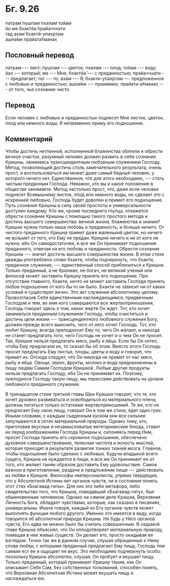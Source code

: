 # Бг. 9.26
патрам̇ пушпам̇ пхалам̇ тойам̇<br/>
йо ме бхактйа̄ прайаччхати<br/>
тад ахам̇ бхактй-упахр̣там<br/>
аш́на̄ми прайата̄тманах̣
## Пословный перевод

патрам --- лист; пушпам --- цветок; пхалам --- плод; тойам --- воду; йах̣
--- который; ме --- Мне; бхактйа̄ --- с преданностью; прайаччхати ---
предлагает; тат --- то; ахам --- Я; бхакти-упахр̣там --- предложенное с
любовью и преданностью; аш́на̄ми --- принимаю; прайата-а̄тманах̣ --- от
того, чье сознание чисто.

## Перевод

Если человек с любовью и преданностью поднесет Мне листок, цветок, плод
или немного воды, Я непременно приму его подношение.

## Комментарий

Чтобы достичь нетленной, исполненной блаженства обители и обрести вечное
счастье, разумный человек должен развить в себе сознание Кришны,
занимаясь трансцендентным любовным служением Господу. Метод, позволяющий
достичь столь замечательного результата, очень прост, и воспользоваться
им может даже самый бедный человек, у которого ничего нет. Единственное,
что для этого необходимо, --- стать чистым преданным Господа. Неважно,
кто вы и какое положение в обществе занимаете. Метод настолько прост,
что, даже если человек поднесет Всевышнему листок, плод или немного
воды, но сделает это с искренней любовью, Господь будет доволен и примет
его подношение. Путь сознания Кришны в силу своей простоты и
универсальности доступен каждому. Кто же, кроме последнего глупца,
откажется обрести сознание Кришны с помощью такого простого метода и
достичь высшего совершенства: вечной жизни, блаженства и знания? Кришне
нужна только наша любовь и преданность, и больше ничего. От чистого
преданного Кришна примет даже маленький цветок, но ничего не возьмет от
того, кто Ему не предан. Кришне ничего и ни от кого не нужно, ибо Он
самодостаточен, и все же Он принимает подношения преданного, отвечая на
его любовь и преданность. Обрести сознание Кришны --- значит достичь
высшего совершенства жизни. В этом стихе дважды употреблено слово
бхакти, чтобы подчеркнуть, что бхакти, преданное служение, ---
единственный способ приблизиться к Кришне. Только преданный, а не
брахман, не богач, не великий ученый или философ может заставить Кришну
принять его подношение. При отсутствии главного, бхакти, ничто не может
заставить Господа принять любое подношение от кого бы то ни было. Бхакти
не зависит ни от каких условий и существует вечно. Это акт служения
абсолютному целому. Провозгласив Себя единственным наслаждающимся,
предвечным Господом и тем, во имя кого совершаются все жертвоприношения,
Господь говорит здесь о том, каких жертв Он ждет. Тот, кто хочет
заниматься преданным служением Господу, чтобы очиститься и достичь цели
жизни --- трансцендентного любовного служения Богу, должен прежде всего
выяснить, чего от него хочет Господь. Тот, кто любит Кришну, всегда
преподносит Ему то, чего Он желает, и никогда не станет предлагать того,
чего Господь не хочет и о чем Он не просит. Так, Кришне нельзя
предлагать мясо, рыбу и яйца. Если бы Он хотел, чтобы Ему предлагали их,
то сказал бы об этом. Вместо этого Господь просит предлагать Ему листья,
плоды, цветы и воду и говорит, что примет их. Отсюда следует, что Он
никогда не примет от нас мясо, рыбу и яйца. Овощи, зерно, фрукты, молоко
и вода предназначены в пищу людям Самим Господом Кришной. Любые другие
продукты нельзя предлагать Господу, ибо Он не принимает их. Поэтому,
преподнося Господу такую пищу, мы перестаем действовать на уровне
любовного преданного служения.

В тринадцатом стихе третьей главы Шри Кришна говорит, что те, кто хочет
духовно развиваться и освободиться из материального плена, должны
питаться только остатками жертвоприношений. Те же, кто не предлагает Ему
свою пищу, говорит Он в том же стихе, едят один грех. Иными словами, с
каждым съеденным куском они все сильнее запутываются в сетях
материальной природы. Однако тому, кто, приготовив вкусные и
незамысловатые вегетарианские блюда, ставит их перед изображением
Господа Кришны и, склоняясь перед Ним, просит Господа принять его
скромное подношение, обеспечено духовное совершенствование, телесная
чистота и ясность мыслей, которая приходит в результате развития тонких
тканей мозга. Главное, чтобы подношение было сделано с любовью. Будучи
владыкой всего сущего, Кришна не нуждается в пище, и все же Он принимает
ее от того, кто желает таким образом доставить Ему удовольствие. Самое
важное в приготовлении, раздаче и предложении пищи --- действовать из
любви к Кришне. Философы-имперсоналисты, упрямо твердящие, что у
Абсолютной Истины нет органов чувств, не в состоянии понять этот стих
«Бхагавад-гиты». Для них это либо метафора, либо свидетельство того, что
Кришна, поведавший «Бхагавад-гиту», был обыкновенным человеком. Однако
на самом деле Кришна, Верховная Личность Бога, обладает чувствами,
которые, как сказано в писаниях, универсальны. Иначе говоря, каждый из
Его органов чувств может выполнять функции любого другого. Именно это
имеется в виду, когда говорится об абсолютной природе Кришны. Не будь у
Него органов чувств, Его едва ли можно было бы считать совершенным. В
седьмой главе Кришна объяснял, что Он оплодотворяет материальную
природу, помещая в нее живых существ. Он делает это, просто окидывая ее
взглядом. Точно так же в данном случае, слушая обращенные к Нему слова
любви, с которыми преданный предлагает Ему пищу, Господь тем самым ест
ее и ощущает ее вкус. Это необходимо подчеркнуть особо: поскольку Кришна
абсолютен, слушая, Он пробует и вкушает пищу. Только преданный, который
принимает Кришну таким, как Он описывает Себя Сам, без собственных
толкований, способен понять, что Верховная Абсолютная Истина может
вкушать пищу и наслаждаться ею.
